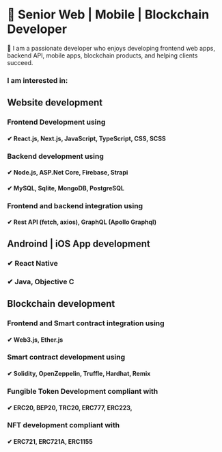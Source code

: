 # 👋 Senior Web | Mobile | Blockchain Developer

👀 I am a passionate developer who enjoys developing frontend web apps, backend API, mobile apps, blockchain products, and helping clients succeed.

### I am interested in:

## Website development
### Frontend Development using
#### ✔ React.js, Next.js, JavaScript, TypeScript, CSS, SCSS

### Backend development using
#### ✔ Node.js, ASP.Net Core, Firebase, Strapi
#### ✔ MySQL, Sqlite, MongoDB, PostgreSQL

### Frontend and backend integration using
#### ✔ Rest API (fetch, axios), GraphQL (Apollo Graphql)

## Androind | iOS App development
### ✔ React Native
### ✔ Java, Objective C

## Blockchain development 
### Frontend and Smart contract integration using
#### ✔ Web3.js, Ether.js

### Smart contract development using
#### ✔ Solidity, OpenZeppelin, Truffle, Hardhat, Remix 

### Fungible Token Development compliant with
#### ✔ ERC20, BEP20, TRC20, ERC777, ERC223, 
 
### NFT development compliant with
#### ✔ ERC721, ERC721A, ERC1155 
